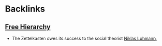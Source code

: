 
# Backlinks
## [Free Hierarchy](<Free Hierarchy.md>)
- The Zettelkasten owes its success to the social theorist [Niklas Luhmann](<Niklas Luhmann.md>),

